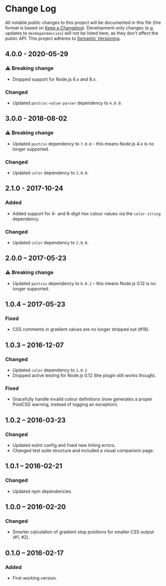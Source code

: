 # Change Log
All notable public changes to this project will be documented in this file (the format is based on [Keep a Changelog](http://keepachangelog.com/)).
Development-only changes (e.g. updates to `devDependencies`) will not be listed here, as they don’t affect the public API.
This project adheres to [Semantic Versioning](http://semver.org/).

## 4.0.0 - 2020-05-29
### :warning: Breaking change
- Dropped support for Node.js 6.x and 8.x.

### Changed
- Updated `postcss-value-parser` dependency to `4.0.0`.

## 3.0.0 - 2018-08-02
### :warning: Breaking change
- Updated `postcss` dependency to `7.0.0` - this means Node.js 4.x is no longer supported.

### Changed
- Updated `color` dependency to `3.0.0`.

## 2.1.0 - 2017-10-24
### Added
- Added support for 4- and 8-digit hex colour values via the `color-string` dependency.

### Changed
- Updated `color` dependency to `2.0.0`.

## 2.0.0 – 2017-05-23
### :warning: Breaking change
- Updated `postcss` dependency to `6.0.1` – this means Node.js 0.12 is no longer supported.

## 1.0.4 – 2017-05-23
### Fixed
- CSS comments in gradient values are no longer stripped out (#18).

## 1.0.3 – 2016-12-07
### Changed
- Updated `color` dependency to `1.0.2`
- Dropped active testing for Node.js 0.12 (the plugin still works though).

### Fixed
- Gracefully handle invalid colour definitions (now generates a proper PostCSS warning, instead of logging an exception).

## 1.0.2 – 2016-03-23
### Changed
- Updated eslint config and fixed new linting errors.
- Changed test suite structure and included a visual comparison page.

## 1.0.1 – 2016-02-21
### Changed
- Updated npm dependencies.

## 1.0.0 – 2016-02-20
### Changed
- Smarter calculation of gradient stop positions for smaller CSS output (#1, #2).

## 0.1.0 – 2016-02-17
### Added
- First working version.
